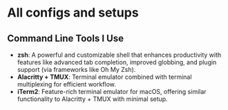 # All configs and setups


## Command Line Tools I Use

- **zsh**: A powerful and customizable shell that enhances productivity with features like advanced tab completion, improved globbing, and plugin support (via frameworks like Oh My Zsh).
- **Alacritty + TMUX**: Terminal emulator combined with terminal multiplexing for efficient workflow.
- **iTerm2**: Feature-rich terminal emulator for macOS, offering similar functionality to Alacritty + TMUX with minimal setup.